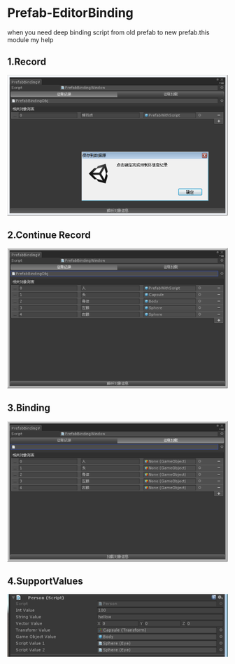# Prefab-EditorBinding
when you need deep binding script from old prefab to new prefab.this module my help
## 1.Record
   ![Record](Pics/1.png)
## 2.Continue Record
   ![Continue Record](Pics/2.png)
## 3.Binding
   ![Binding](Pics/3.png)
## 4.SupportValues
   ![SupportValues](Pics/4.png)
